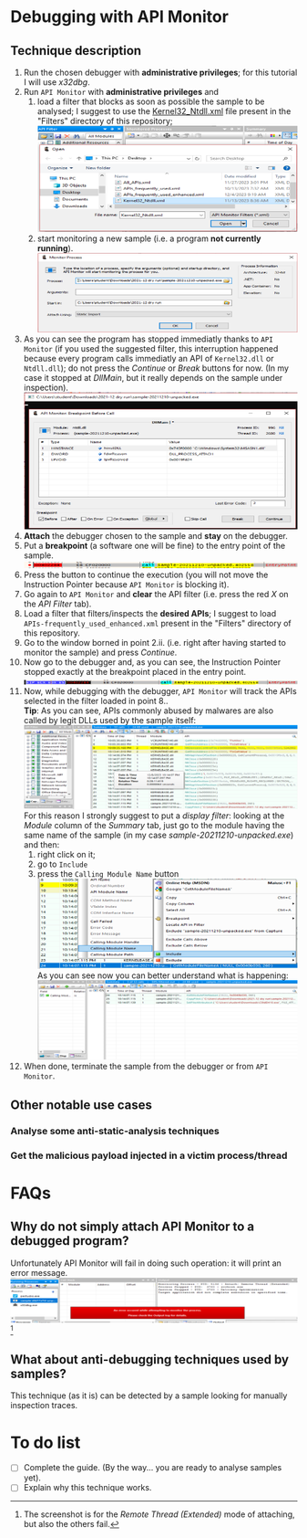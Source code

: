 # Debugging with API Monitor
## Technique description
1. Run the chosen debugger with **administrative privileges**; for this tutorial I will use _x32dbg_.
2. Run `API Monitor` with **administrative privileges** and
   1. load a filter that blocks as soon as possible the sample to be analysed; I suggest to use the [Kernel32_Ntdll.xml](https://github.com/giadom/Debugging_with_API_Monitor/tree/main/Filters/) file present in the "Filters" directory of this repository;  
      ![Alternative text: "Loading a 'blocking filter' in API Monitor"](./Images/load_blocking_filter.png)
   2. start monitoring a new sample (i.e. a program **not currently running**).  
      ![Alternative text: "Monitoring a new sample in API Monitor"](./Images/monitoring_new_sample.png)
3. As you can see the program has stopped immediatly thanks to `API Monitor` (if you used the suggested filter, this interruption happened because every program calls immediatly an API of `Kernel32.dll` or `Ntdll.dll`); do not press the _Continue_ or _Break_ buttons for now. (In my case it stopped at _DllMain_, but it really depends on the sample under inspection).  
   ![Alternative text: "Stopped sample"](./Images/stopped_sample.png)
4. **Attach** the debugger chosen to the sample and **stay** on the debugger.
5. Put a **breakpoint** (a software one will be fine) to the entry point of the sample.  
   ![Alternative text: "Breakpoint of the debugger placed in the entry point"](./Images/entrypoint_breakpoint.png)
6. Press the button to continue the execution (you will not move the Instruction Pointer because `API Monitor` is blocking it).
7. Go again to `API Monitor` and **clear** the API filter (i.e. press the red _X_ on the _API Filter_ tab).
8. Load a filter that filters/inspects the **desired APIs**; I suggest to load `APIs-frequently_used_enhanced.xml` present in the "Filters" directory of this repository.
9. Go to the window borned in point 2.ii. (i.e. right after having started to monitor the sample) and press _Continue_.
10. Now go to the debugger and, as you can see, the Instruction Pointer stopped exactly at the breakpoint placed in the entry point.  
   ![Alternative text: "Entrypoint reached"](./Images/entrypoint_reached.png)
11. Now, while debugging with the debugger, `API Monitor` will track the APIs selected in the filter loaded in point 8..  
    **Tip**: As you can see, APIs commonly abused by malwares are also called by legit DLLs used by the sample itself:  
    ![Alternative text: "API Monitor showing too many APIs"](./Images/before_display_filter.png)  
    For this reason I strongly suggest to put a _display filter_: looking at the _Module_ column of the _Summary_ tab, just go to the module having the same name of the sample (in my case _sample-20211210-unpacked.exe_) and then:
    1. right click on it;
    2. go to `Include`
    3. press the `Calling Module Name` button  
    ![Alternative text: "API Monitor while putting a display filter"](./Images/putting_display_filter.png)  
    As you can see now you can better understand what is happening:  
    ![Alternative text: "API Monitor displaying only APIs called by the sample"](./Images/after_display_filter.png)
12. When done, terminate the sample from the debugger or from `API Monitor`.

## Other notable use cases
### Analyse some anti-static-analysis techniques
### Get the malicious payload injected in a victim process/thread

# FAQs
## Why do not simply attach API Monitor to a debugged program?
Unfortunately API Monitor will fail in doing such operation: it will print an error message.  
![Alternative text: "API Monitor error while attaching to a debugged program"](./Images/fail_attaching_apimonitor.png)[^1]
[^1]: The screenshot is for the _Remote Thread (Extended)_ mode of attaching, but also the others fail.

## What about anti-debugging techniques used by samples?
This technique (as it is) can be detected by a sample looking for manually inspection traces.

# To do list
- [ ] Complete the guide. (By the way... you are ready to analyse samples yet).
- [ ] Explain why this technique works.
